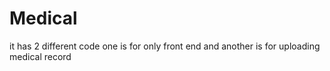 # Medical
it has 2 different code one is for only front end and another is for uploading medical record
